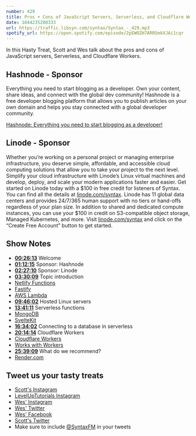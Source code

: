 ```yaml
---
number: 429
title: Pros + Cons of JavaScript Servers, Serverless, and Cloudflare Workers
date: 1644235200333
url: https://traffic.libsyn.com/syntax/Syntax_-_429.mp3
spotify_url: https://open.spotify.com/episode/2pEWOZH7ARR5mkXJAi1cqr
---
```


In this Hasty Treat, Scott and Wes talk about the pros and cons of JavaScript servers, Serverless, and Cloudflare Workers.

## Hashnode - Sponsor

Everything you need to start blogging as a developer. Own your content, share ideas, and connect with the global dev community! Hashnode is a free developer blogging platform that allows you to publish articles on your own domain and helps you stay connected with a global developer community.

[Hashnode: Everything you need to start blogging as a developer!](https://hashnode.com/)

## Linode - Sponsor

Whether you’re working on a personal project or managing enterprise infrastructure, you deserve simple, affordable, and accessible cloud computing solutions that allow you to take your project to the next level. Simplify your cloud infrastructure with Linode’s Linux virtual machines and develop, deploy, and scale your modern applications faster and easier. Get started on Linode today with a $100 in free credit for listeners of Syntax. You can find all the details at [linode.com/syntax](https://linode.com/syntax). Linode has 11 global data centers and provides 24/7/365 human support with no tiers or hand-offs regardless of your plan size. In addition to shared and dedicated compute instances, you can use your $100 in credit on S3-compatible object storage, Managed Kubernetes, and more. Visit [linode.com/syntax](https://linode.com/syntax) and click on the “Create Free Account” button to get started.

## Show Notes

* **[00:26:13](#t=00:26:13)** Welcome
* **[01:12:15](#t=01:12:15)** Sponsor: Hashnode
* **[02:27:10](#t=02:27:10)** Sponsor: Linode
* **[03:30:09](#t=03:30:09)** Topic introduction
* [Netlify Functions](https://functions.netlify.com)
* [Fastify](https://www.fastify.io)
* [AWS Lambda](https://aws.amazon.com/lambda/)
* **[09:46:02](#t=09:46:02)** Hosted Linux servers
* **[13:41:11](#t=13:41:11)** Serverless functions
* [MongoDB](https://www.mongodb.com)
* [SvelteKit](https://kit.svelte.dev)
* **[16:34:02](#t=16:34:02)** Connecting to a database in serverless
* **[20:14:14](#t=20:14:14)** Cloudflare Workers
* [Cloudflare Workers](https://workers.cloudflare.com)
* [Works with Workers](https://workers.cloudflare.com/works)
* **[25:39:09](#t=25:39:09)** What do we recommend?
* [Render.com](https://render.com)

## Tweet us your tasty treats

* [Scott's Instagram](https://www.instagram.com/stolinski/)
* [LevelUpTutorials Instagram](https://www.instagram.com/LevelUpTutorials/)
* [Wes' Instagram](https://www.instagram.com/wesbos/)
* [Wes' Twitter](https://twitter.com/wesbos)
* [Wes' Facebook](https://www.facebook.com/wesbos.developer)
* [Scott's Twitter](https://twitter.com/stolinski)
* Make sure to include [@SyntaxFM](https://twitter.com/SyntaxFM) in your tweets
